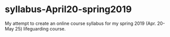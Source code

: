 # syllabus-April20-spring2019
My attempt to create an online course syllabus for my spring 2019 (Apr. 20-May 25) lifeguarding course.
